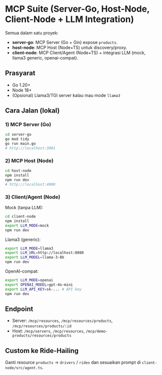 
# MCP Suite (Server-Go, Host-Node, Client-Node + LLM Integration)

Semua dalam satu proyek:
- **server-go**: MCP Server (Go + Gin) expose `products`.
- **host-node**: MCP Host (Node+TS) untuk discovery/proxy.
- **client-node**: MCP Client/Agent (Node+TS) + integrasi LLM (mock, llama3 generic, openai-compat).

## Prasyarat
- Go 1.20+
- Node 18+
- (Opsional) Llama3/TGI server kalau mau mode `llama3`

## Cara Jalan (lokal)
### 1) MCP Server (Go)
```bash
cd server-go
go mod tidy
go run main.go
# http://localhost:3001
```

### 2) MCP Host (Node)
```bash
cd host-node
npm install
npm run dev
# http://localhost:4000
```

### 3) Client/Agent (Node)
Mock (tanpa LLM):
```bash
cd client-node
npm install
export LLM_MODE=mock
npm run dev
```

Llama3 (generic):
```bash
export LLM_MODE=llama3
export LLM_URL=http://localhost:8080
export LLM_MODEL=llama-3-8b
npm run dev
```

OpenAI-compat:
```bash
export LLM_MODE=openai
export OPENAI_MODEL=gpt-4o-mini
export LLM_API_KEY=sk-... # API key
npm run dev
```

## Endpoint
- Server: `/mcp/resources`, `/mcp/resources/products`, `/mcp/resources/products/:id`
- Host: `/mcp/servers`, `/mcp/resources`, `/mcp/demo-products/resources/products`

## Custom ke Ride-Hailing
Ganti resource `products` → `drivers` / `rides` dan sesuaikan prompt di `client-node/src/agent.ts`.
